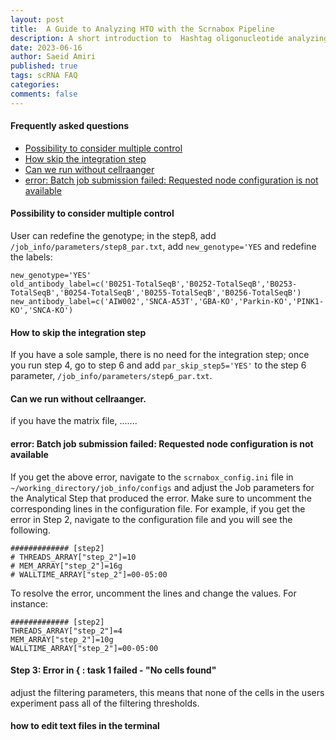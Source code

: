 ```yaml
---
layout: post
title:  A Guide to Analyzing HTO with the Scrnabox Pipeline
description: A short introduction to  Hashtag oligonucleotide analyzing using scrnabox pipeline
date: 2023-06-16
author: Saeid Amiri
published: true
tags: scRNA FAQ
categories: 
comments: false
---
```

#### Frequently asked questions

- [Possibility to consider multiple control](#possibility-to-consider-multiple-control)
- [How skip the integration step](#how-skip-the-integration-step)
- [Can we run without cellraanger](#can-we-run-without-cellraanger)
- [error: Batch job submission failed: Requested node configuration is not available](#error-batch-job-submission-failed-requested-node-configuration-is-not-available)
#### Possibility to consider multiple control
User can redefine the genotype; in the step8, add `/job_info/parameters/step8_par.txt`, add `new_genotype='YES` and redefine the labels: 

```
new_genotype='YES'
old_antibody_label=c('B0251-TotalSeqB','B0252-TotalSeqB','B0253-TotalSeqB','B0254-TotalSeqB','B0255-TotalSeqB','B0256-TotalSeqB')
new_antibody_label=c('AIW002','SNCA-A53T','GBA-KO','Parkin-KO','PINK1-KO','SNCA-KO')
```

#### How to skip the integration step
If you have a sole sample, there is no need for the integration step; once you run step 4, go to step 6 and add `par_skip_step5='YES'` to the step 6 parameter, `/job_info/parameters/step6_par.txt`.

#### Can we run without cellraanger. 
if you have the matrix file, .......

#### error: Batch job submission failed: Requested node configuration is not available
If you get the above error, navigate to the `scrnabox_config.ini` file in `~/working_directory/job_info/configs` and adjust the Job parameters for the Analytical Step that produced the error. Make sure to uncomment the corresponding lines in the configuration file. For example, if you get the error in Step 2, navigate to the configuration file and you will see the following.
```
############# [step2]
# THREADS_ARRAY["step_2"]=10
# MEM_ARRAY["step_2"]=16g
# WALLTIME_ARRAY["step_2"]=00-05:00
```
To resolve the error, uncomment the lines and change the values. For instance:
```
############# [step2]
THREADS_ARRAY["step_2"]=4
MEM_ARRAY["step_2"]=10g
WALLTIME_ARRAY["step_2"]=00-05:00
```

#### Step 3: Error in { : task 1 failed - "No cells found"

adjust the filtering parameters, this means that none of the cells in the users experiment pass all of the filtering thresholds. 


#### how to edit text files in the terminal







